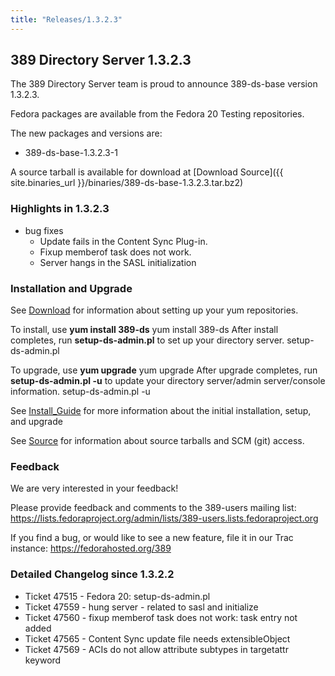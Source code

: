 ```yaml
---
title: "Releases/1.3.2.3"
---
```

389 Directory Server 1.3.2.3
----------------------------

The 389 Directory Server team is proud to announce 389-ds-base version 1.3.2.3.

Fedora packages are available from the Fedora 20 Testing repositories.

The new packages and versions are:

-   389-ds-base-1.3.2.3-1

A source tarball is available for download at [Download Source]({{ site.binaries_url }}/binaries/389-ds-base-1.3.2.3.tar.bz2)

### Highlights in 1.3.2.3

-   bug fixes
    -   Update fails in the Content Sync Plug-in.
    -   Fixup memberof task does not work.
    -   Server hangs in the SASL initialization

### Installation and Upgrade

See [Download](../download.html) for information about setting up your yum repositories.

To install, use **yum install 389-ds** yum install 389-ds After install completes, run **setup-ds-admin.pl** to set up your directory server. setup-ds-admin.pl

To upgrade, use **yum upgrade** yum upgrade After upgrade completes, run **setup-ds-admin.pl -u** to update your directory server/admin server/console information. setup-ds-admin.pl -u

See [Install\_Guide](../legacy/install-guide.html) for more information about the initial installation, setup, and upgrade

See [Source](../development/source.html) for information about source tarballs and SCM (git) access.

### Feedback

We are very interested in your feedback!

Please provide feedback and comments to the 389-users mailing list: <https://lists.fedoraproject.org/admin/lists/389-users.lists.fedoraproject.org>

If you find a bug, or would like to see a new feature, file it in our Trac instance: <https://fedorahosted.org/389>

### Detailed Changelog since 1.3.2.2

-   Ticket 47515 - Fedora 20: setup-ds-admin.pl
-   Ticket 47559 - hung server - related to sasl and initialize
-   Ticket 47560 - fixup memberof task does not work: task entry not added
-   Ticket 47565 - Content Sync update file needs extensibleObject
-   Ticket 47569 - ACIs do not allow attribute subtypes in targetattr keyword

